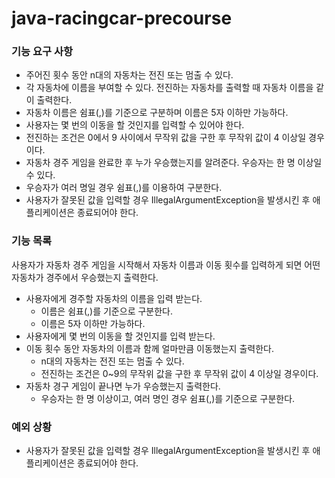 # java-racingcar-precourse

### 기능 요구 사항
- 주어진 횟수 동안 n대의 자동차는 전진 또는 멈출 수 있다.
- 각 자동차에 이름을 부여할 수 있다. 전진하는 자동차를 출력할 때 자동차 이름을 같이 출력한다.
- 자동차 이름은 쉼표(,)를 기준으로 구분하며 이름은 5자 이하만 가능하다.
- 사용자는 몇 번의 이동을 할 것인지를 입력할 수 있어야 한다.
- 전진하는 조건은 0에서 9 사이에서 무작위 값을 구한 후 무작위 값이 4 이상일 경우이다.
- 자동차 경주 게임을 완료한 후 누가 우승했는지를 알려준다. 우승자는 한 명 이상일 수 있다.
- 우승자가 여러 명일 경우 쉼표(,)를 이용하여 구분한다.
- 사용자가 잘못된 값을 입력할 경우 IllegalArgumentException을 발생시킨 후 애플리케이션은 종료되어야 한다.

### 기능 목록
사용자가 자동차 경주 게임을 시작해서 자동차 이름과 이동 횟수를 입력하게 되면 어떤 자동차가 경주에서 우승했는지 출력한다.

- 사용자에게 경주할 자동차의 이름을 입력 받는다.
    - 이름은 쉼표(,)를 기준으로 구분한다.
    - 이름은 5자 이하만 가능하다.
- 사용자에게 몇 번의 이동을 할 것인지를 입력 받는다.
- 이동 횟수 동안 자동차의 이름과 함께 얼마만큼 이동했는지 출력한다.
    - n대의 자동차는 전진 또는 멈출 수 있다.
    - 전진하는 조건은 0~9의 무작위 값을 구한 후 무작위 값이 4 이상일 경우이다.
- 자동차 경구 게임이 끝나면 누가 우승했는지 출력한다.
    - 우승자는 한 명 이상이고, 여러 명인 경우 쉼표(,)를 기준으로 구분한다.

### 예외 상황
- 사용자가 잘못된 값을 입력할 경우 IllegalArgumentException을 발생시킨 후 애플리케이션은 종료되어야 한다.